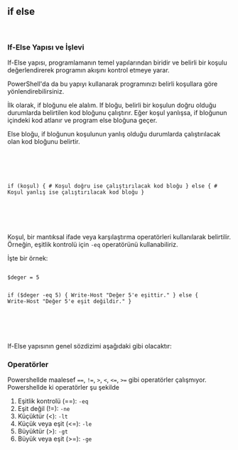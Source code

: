 <h2 class="text-2xl font-bold">if else</h2>
<br>
<h3 class="text-xl font-bold">If-Else Yapısı ve İşlevi</h3>
<p>If-Else yapısı, programlamanın temel yapılarından biridir ve belirli bir koşulu değerlendirerek programın akışını kontrol etmeye yarar.</p>
<p>PowerShell'da da bu yapıyı kullanarak programınızı belirli koşullara göre yönlendirebilirsiniz.</p>
<p>İlk olarak, if bloğunu ele alalım. If bloğu, belirli bir koşulun doğru olduğu durumlarda belirtilen kod bloğunu çalıştırır. Eğer koşul yanlışsa, if bloğunun içindeki kod atlanır ve program else bloğuna geçer.</p>
<p>Else bloğu, if bloğunun koşulunun yanlış olduğu durumlarda çalıştırılacak olan kod bloğunu belirtir.</p><br>

<div class="max-w-full overflow-auto bg-gray-200 dark:bg-gray-800 p-1 rounded-lg">
<pre>
<code class="text-blue-500 language-powershell">

if (koşul) {
    # Koşul doğru ise çalıştırılacak kod bloğu
} else {
    # Koşul yanlış ise çalıştırılacak kod bloğu
}

</pre>
</code>
</div><br>

<p>Koşul, bir mantıksal ifade veya karşılaştırma operatörleri kullanılarak belirtilir. Örneğin, eşitlik kontrolü için <code class="bg-gray-200 dark:bg-gray-800 p-1 rounded-lg">-eq</code> operatörünü kullanabiliriz.</p>
<p>İşte bir örnek:</p>

<div class="max-w-full overflow-auto bg-gray-200 dark:bg-gray-800 p-1 rounded-lg">
<pre><code class="text-blue-500 language-powershell">
$deger = 5

if ($deger -eq 5) {
    Write-Host "Değer 5'e eşittir."
} else {
    Write-Host "Değer 5'e eşit değildir."
}


</pre>
</code>
</div><br>

If-Else yapısının genel sözdizimi aşağıdaki gibi olacaktır:
<h3 class="text-xl font-bold">Operatörler</h3>
<p>Powershellde maalesef <code class="bg-gray-200 dark:bg-gray-800 p-1 rounded-lg">==</code>,
<code class="bg-gray-200 dark:bg-gray-800 p-1 rounded-lg">!=</code>,
<code class="bg-gray-200 dark:bg-gray-800 p-1 rounded-lg">></code>,
<code class="bg-gray-200 dark:bg-gray-800 p-1 rounded-lg"><</code>,
<code class="bg-gray-200 dark:bg-gray-800 p-1 rounded-lg"><=</code>,
<code class="bg-gray-200 dark:bg-gray-800 p-1 rounded-lg">>=</code> gibi operatörler çalışmıyor. Powershellde ki operatörler şu şekilde</p>
<ol class="list-decimal list-inside pl-4">
  <li>Eşitlik kontrolü (==): <code class="bg-gray-200 dark:bg-gray-800 p-1 rounded-lg">-eq</code></li>
  <li>Eşit değil (!=): <code class="bg-gray-200 dark:bg-gray-800 p-1 rounded-lg">-ne</code></li>
  <li>Küçüktür (<): <code class="bg-gray-200 dark:bg-gray-800 p-1 rounded-lg">-lt</code></li>
  <li>Küçük veya eşit (<=): <code class="bg-gray-200 dark:bg-gray-800 p-1 rounded-lg">-le</code></li>
  <li>Büyüktür (>): <code class="bg-gray-200 dark:bg-gray-800 p-1 rounded-lg">-gt</code></li>
  <li>Büyük veya eşit (>=): <code class="bg-gray-200 dark:bg-gray-800 p-1 rounded-lg">-ge</code></li>
</ol><br>
<p>
